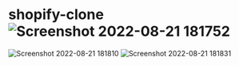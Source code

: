 # shopify-clone![Screenshot 2022-08-21 181752](https://user-images.githubusercontent.com/74168885/185791683-7e89f1c8-9e97-4aa7-b29d-daf171d9734c.png)
![Screenshot 2022-08-21 181810](https://user-images.githubusercontent.com/74168885/185791697-d469eb7c-08c3-47f9-a36c-064fc56aabb6.png)
![Screenshot 2022-08-21 181831](https://user-images.githubusercontent.com/74168885/185791701-9450320b-4f2b-4b2a-b8f4-2c472fa9931b.png)
